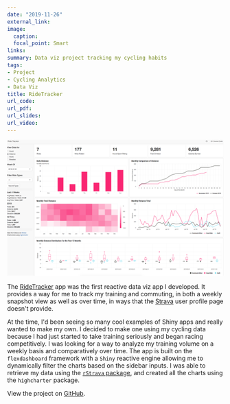 ```yaml
---
date: "2019-11-26"
external_link:
image:
  caption:
  focal_point: Smart
links:
summary: Data viz project tracking my cycling habits
tags:
- Project
- Cycling Analytics
- Data Viz
title: RideTracker
url_code:
url_pdf:
url_slides:
url_video:
---
```


![](featured.png)

The [RideTracker](https://brndngrhm.shinyapps.io/RideTracker/) app was the first reactive data viz app I developed. It provides a way for me to track my training and commuting, in both a weekly snapshot view as well as over time, in ways that the [Strava](https://github.com/fawda123/rStrava) user profile page doesn't provide.

At the time, I'd been seeing so many cool examples of Shiny apps and really wanted to make my own. I decided to make one using my cycling data because I had just started to take training seriously and began racing competitively. I was looking for a way to analyze my training volume on a weekly basis and comparatively over time. The app is built on the `flexdashboard` framework with a `Shiny` reactive engine allowing me to dynamically filter the charts based on the sidebar inputs. I was able to retrieve my data using the [`rStrava` package](https://github.com/fawda123/rStrava), and created all the charts using the  `highcharter` package.

View the project on [GitHub](https://github.com/brndngrhm/rides).